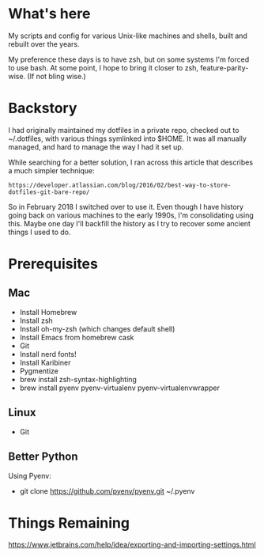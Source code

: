 # What's here

My scripts and config for various Unix-like machines and shells, built
and rebuilt over the years.

My preference these days is to have zsh, but on some systems I'm
forced to use bash.   At some point, I hope to bring it closer to zsh,
feature-parity-wise.  (If not bling wise.)

# Backstory

I had originally maintained my dotfiles in a private repo, checked out
to ~/.dotfiles, with various things symlinked into $HOME.    It was
all manually managed, and hard to manage the way I had it set up.

While searching for a better solution, I ran across this article that
describes a much simpler technique:

    https://developer.atlassian.com/blog/2016/02/best-way-to-store-dotfiles-git-bare-repo/

So in February 2018 I switched over to use it.   Even though I have
history going back on various machines to the early 1990s, I'm
consolidating using this.   Maybe one day I'll backfill the history as
I try to recover some ancient things I used to do.

# Prerequisites

## Mac

- Install Homebrew
- Install zsh
- Install oh-my-zsh (which changes default shell)
- Install Emacs from homebrew cask
- Git
- Install nerd fonts!
- Install Karibiner
- Pygmentize
- brew install zsh-syntax-highlighting
- brew install pyenv pyenv-virtualenv pyenv-virtualenvwrapper

## Linux

- Git

## Better Python

Using Pyenv:

- git clone https://github.com/pyenv/pyenv.git ~/.pyenv


# Things Remaining

https://www.jetbrains.com/help/idea/exporting-and-importing-settings.html
